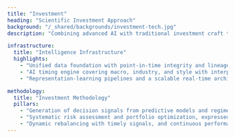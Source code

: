 ```yaml
---
title: "Investment"
heading: "Scientific Investment Approach"
background: "/_shared/backgrounds/investment-tech.jpg"
description: "Combining advanced AI with traditional investment craft to deliver AI-driven timing, powered by structured and unstructured data."

infrastructure:
  title: "Intelligence Infrastructure"
  highlights:
    - "Unified data foundation with point-in-time integrity and lineage, and integration of heterogeneous sources"
    - "AI timing engine covering macro, industry, and style with interpretable allocation tilts"
    - "Representation-learning pipelines and a scalable real-time architecture from research to execution with validation and auditability"

methodology:
  title: "Investment Methodology"
  pillars:
    - "Generation of decision signals from predictive models and regime context"
    - "Systematic risk assessment and portfolio optimization, expressed as policy-constrained allocation tilts"
    - "Dynamic rebalancing with timely signals, and continuous performance monitoring with feedback loops"
---
```

